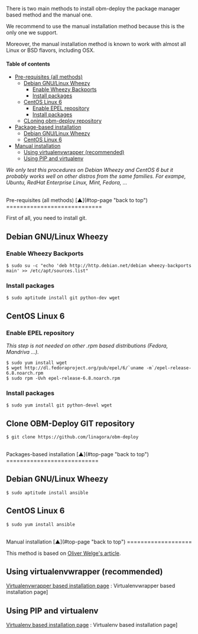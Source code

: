 <a name="top-page"></a>

There is two main methods to install obm-deploy the package manager based method and the manual one.

We recommend to use the manual installation method because this is the only one we support.

Moreover, the manual installation method is known to work with almost all Linux or BSD flavors, including OSX.

#### Table of contents

<!-- START doctoc generated TOC please keep comment here to allow auto update -->
<!-- DON'T EDIT THIS SECTION, INSTEAD RE-RUN doctoc TO UPDATE -->

- [Pre-requisites (all methods)](#pre-requisites)
  - [Debian GNU/Linux Wheezy](#pre-debian-gnulinux-wheezy)
    - [Enable Wheezy Backports](#enable-wheezy-backports)
    - [Install packages](#debian-packages)
  - [CentOS Linux 6](#pre-centos-linux-6)
    - [Enable EPEL repository](#enable-epel-repository)
    - [Install packages](#centos-packages)
  - [CLoning obm-deploy repository](#cloning-deploy-repository)
- [Package-based installation](#package-based-installation)
  - [Debian GNU/Linux Wheezy](#packages-debian-gnulinux-wheezy)
  - [CentOS Linux 6](#packages-centos-linux-6)
- [Manual installation](#manual-installation)
  - [Using virtualenvwrapper (recommended)](#wrapper-install)
  - [Using PIP and virtualenv](#virtualenv-install)

<!-- END doctoc generated TOC please keep comment here to allow auto update -->


*We only test this procedures on Debian Wheezy and CentOS 6 but it probably works well on other distros from the same families.*
*For exampe, Ubuntu, RedHat Enterprise Linux, Mint, Fedora, ...*

<a name="pre-requisites"></a>

<br />
Pre-requisites (all methods) [&#x25B2;](#top-page "back to top")
============================

First of all, you need to install git.

<a name="pre-debian-gnulinux-wheezy"></a>

Debian GNU/Linux Wheezy
-----------------------

<a name="enable-wheezy-backports"></a>

### Enable Wheezy Backports

    $ sudo su -c "echo 'deb http://http.debian.net/debian wheezy-backports main' >> /etc/apt/sources.list"

<a name="debian-packages"></a>

### Install packages

    $ sudo aptitude install git python-dev wget

<a name="pre-centos-linux-6"></a>

CentOS Linux 6
--------------

<a name="enable-epel-repository"></a>

### Enable EPEL repository

*This step is not needed on other .rpm based distributions (Fedora, Mandriva ...).*

    $ sudo yum install wget
    $ wget http://dl.fedoraproject.org/pub/epel/6/`uname -m`/epel-release-6.8.noarch.rpm
    $ sudo rpm -Uvh epel-release-6.8.noarch.rpm

<a name="centos-packages"></a>

### Install packages

    $ sudo yum install git python-devel wget

<a name="clone-obm-deploy-git-repository"></a>

Clone OBM-Deploy GIT repository
-------------------------------

    $ git clone https://github.com/linagora/obm-deploy

<a name="packages-based-installation"></a>

<br />
Packages-based installation  [&#x25B2;](#top-page "back to top")
===========================

<a name="packages-debian-gnulinux-wheezy"></a>

Debian GNU/Linux Wheezy
-----------------------

    $ sudo aptitude install ansible

<a name="packages-centos-linux-6"></a>

CentOS Linux 6
--------------

    $ sudo yum install ansible

<a name="manual-installation"></a>

<br />
Manual installation  [&#x25B2;](#top-page "back to top")
===================

This method is based on [Oliver Welge's article](http://weluse.de/blog/installing-ansible-on-os-x.html "Oliver Welge's article about Ansible installation").

<a name="wrapper-install"></a>

Using virtualenvwrapper (recommended)
-------------------------------------

[Virtualenvwrapper based installation page](docs/wrapper-install.mkd) : Virtualenvwrapper based installation page]

<a name="virtualenv-install"></a>

Using PIP and virtualenv
------------------------

[Virtualenv based installation page](docs/venv-install.mkd) : Virtualenv based installation page]

